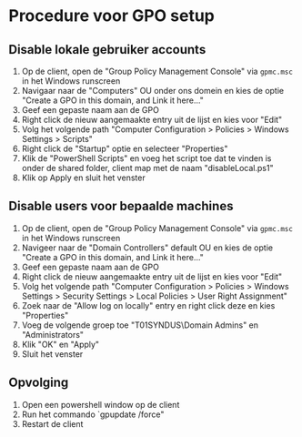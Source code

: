 # Procedure voor GPO setup

## Disable lokale gebruiker accounts

1. Op de client, open de "Group Policy Management Console" via `gpmc.msc` in het Windows runscreen
2. Navigaar naar de "Computers" OU onder ons domein en kies de optie "Create a GPO in this domain, and Link it here..."
3. Geef een gepaste naam aan de GPO
4. Right click de nieuw aangemaakte entry uit de lijst en kies voor "Edit"
5. Volg het volgende path "Computer Configuration > Policies > Windows Settings > Scripts"
6. Right click de "Startup" optie en selecteer "Properties"
7. Klik de "PowerShell Scripts" en voeg het script toe dat te vinden is onder de shared folder, client map met de naam "disableLocal.ps1"
8. Klik op Apply en sluit het venster

## Disable users voor bepaalde machines

1. Op de client, open de "Group Policy Management Console" via `gpmc.msc` in het Windows runscreen
2. Navigeer naar de "Domain Controllers" default OU en kies de optie "Create a GPO in this domain, and Link it here..."
3. Geef een gepaste naam aan de GPO
4. Right click de nieuw aangemaakte entry uit de lijst en kies voor "Edit"
5. Volg het volgende path "Computer Configuration > Policies > Windows Settings > Security Settings > Local Policies > User Right Assignment"
6. Zoek naar de "Allow log on locally" entry en right click deze en kies "Properties"
7. Voeg de volgende groep toe "T01SYNDUS\Domain Admins" en "Administrators"
8. Klik "OK" en "Apply"
9. Sluit het venster

## Opvolging

1. Open een powershell window op de client
2. Run het commando `gpupdate /force"
3. Restart de client
